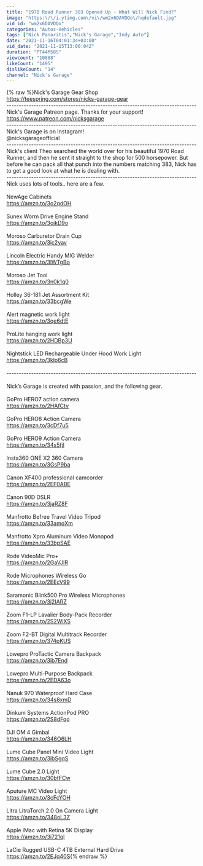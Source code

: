 ```yaml
---
title: "1970 Road Runner 383 Opened Up - What Will Nick Find?"
image: "https:\/\/i.ytimg.com\/vi\/wm2x6DAVDQo\/hqdefault.jpg"
vid_id: "wm2x6DAVDQo"
categories: "Autos-Vehicles"
tags: ["Nick Panaritis","Nick's Garage","Indy Auto"]
date: "2021-11-16T04:01:34+03:00"
vid_date: "2021-11-15T13:00:04Z"
duration: "PT44M58S"
viewcount: "10888"
likeCount: "1495"
dislikeCount: "14"
channel: "Nick's Garage"
---
```

{% raw %}Nick's Garage Gear Shop<br /><a rel="nofollow" target="blank" href="https://teespring.com/stores/nicks-garage-gear">https://teespring.com/stores/nicks-garage-gear</a><br />-----------------------------------------------------------------------------<br />Nick's Garage Patreon page.  Thanks for your support!<br /><a rel="nofollow" target="blank" href="https://www.patreon.com/nicksgarage">https://www.patreon.com/nicksgarage</a><br />-----------------------------------------------------------------------------<br />Nick's Garage is on Instagram! <br />@nicksgarageofficial <br />-----------------------------------------------------------------------------<br />Nick's client Theo searched the world over for his beautiful 1970 Road Runner, and then he sent it straight to the shop for 500 horsepower.  But before he can pack all that punch into the numbers matching 383, Nick has to get a good look at what he is dealing with.  <br />-----------------------------------------------------------------------------<br />Nick uses lots of tools.. here are a few. <br /><br />NewAge Cabinets <br /><a rel="nofollow" target="blank" href="https://amzn.to/3o2qdOH">https://amzn.to/3o2qdOH</a><br /><br />Sunex Worm Drive Engine Stand<br /><a rel="nofollow" target="blank" href="https://amzn.to/3ojkD9o">https://amzn.to/3ojkD9o</a><br /><br />Moroso Carburetor Drain Cup<br /><a rel="nofollow" target="blank" href="https://amzn.to/3ic2yav">https://amzn.to/3ic2yav</a><br /><br />Lincoln Electric Handy MIG Welder<br /><a rel="nofollow" target="blank" href="https://amzn.to/3lWTgBo">https://amzn.to/3lWTgBo</a><br /><br />Moroso Jet Tool<br /><a rel="nofollow" target="blank" href="https://amzn.to/3n0k1q0">https://amzn.to/3n0k1q0</a><br /><br />Holley 36-181 Jet Assortment Kit<br /><a rel="nofollow" target="blank" href="https://amzn.to/33bcgWe">https://amzn.to/33bcgWe</a><br /><br />Alert magnetic work light<br /><a rel="nofollow" target="blank" href="https://amzn.to/3qe6dtE">https://amzn.to/3qe6dtE</a><br /><br />ProLite hanging work light<br /><a rel="nofollow" target="blank" href="https://amzn.to/2HDBp3U">https://amzn.to/2HDBp3U</a><br /><br />Nightstick LED Rechargeable Under Hood Work Light<br /><a rel="nofollow" target="blank" href="https://amzn.to/3klp6cB">https://amzn.to/3klp6cB</a><br /><br />-----------------------------------------------------------------------------<br /><br />Nick’s Garage is created with passion, and the following gear. <br /><br />GoPro HERO7 action camera <br /><a rel="nofollow" target="blank" href="https://amzn.to/2HAfCtv">https://amzn.to/2HAfCtv</a><br /><br />GoPro HERO8 Action Camera <br /><a rel="nofollow" target="blank" href="https://amzn.to/3cDf7u5">https://amzn.to/3cDf7u5</a><br /><br />GoPro HERO9 Action Camera <br /><a rel="nofollow" target="blank" href="https://amzn.to/34s5fjl">https://amzn.to/34s5fjl</a><br /><br />Insta360 ONE X2 360 Camera<br /><a rel="nofollow" target="blank" href="https://amzn.to/3GsP9ba">https://amzn.to/3GsP9ba</a><br /><br />Canon XF400 professional camcorder<br /><a rel="nofollow" target="blank" href="https://amzn.to/2EF0ABE">https://amzn.to/2EF0ABE</a><br /><br />Canon 90D DSLR <br /><a rel="nofollow" target="blank" href="https://amzn.to/3jaRZ8F">https://amzn.to/3jaRZ8F</a><br /><br />Manfrotto Befree Travel Video Tripod<br /><a rel="nofollow" target="blank" href="https://amzn.to/33amqXm">https://amzn.to/33amqXm</a><br /><br />Manfrotto Xpro Aluminum Video Monopod<br /><a rel="nofollow" target="blank" href="https://amzn.to/33bpSAE">https://amzn.to/33bpSAE</a><br /><br />Rode VideoMic Pro+<br /><a rel="nofollow" target="blank" href="https://amzn.to/2GaVJIR">https://amzn.to/2GaVJIR</a><br /><br />Rode Microphones Wireless Go <br /><a rel="nofollow" target="blank" href="https://amzn.to/2EEcV99">https://amzn.to/2EEcV99</a><br /><br />Saramonic Blink500 Pro Wireless Microphones<br /><a rel="nofollow" target="blank" href="https://amzn.to/3j2IARZ">https://amzn.to/3j2IARZ</a><br /><br />Zoom F1-LP Lavalier Body-Pack Recorder<br /><a rel="nofollow" target="blank" href="https://amzn.to/2S2WiXS">https://amzn.to/2S2WiXS</a><br /><br />Zoom F2-BT Digital Multitrack Recorder<br /><a rel="nofollow" target="blank" href="https://amzn.to/374pKUS">https://amzn.to/374pKUS</a><br /><br />Lowepro ProTactic Camera Backpack<br /><a rel="nofollow" target="blank" href="https://amzn.to/3ib7End">https://amzn.to/3ib7End</a><br /><br />Lowepro  Multi-Purpose Backpack<br /><a rel="nofollow" target="blank" href="https://amzn.to/2EDA63o">https://amzn.to/2EDA63o</a><br /><br />Nanuk 970 Waterproof Hard Case<br /><a rel="nofollow" target="blank" href="https://amzn.to/34s8xmD">https://amzn.to/34s8xmD</a><br /><br />Dinkum Systems ActionPod PRO<br /><a rel="nofollow" target="blank" href="https://amzn.to/2S8dFqo">https://amzn.to/2S8dFqo</a><br /><br />DJI OM 4 Gimbal <br /><a rel="nofollow" target="blank" href="https://amzn.to/346O6LH">https://amzn.to/346O6LH</a><br /><br />Lume Cube Panel Mini Video Light <br /><a rel="nofollow" target="blank" href="https://amzn.to/3ibSgqS">https://amzn.to/3ibSgqS</a><br /><br />Lume Cube 2.0 Light <br /><a rel="nofollow" target="blank" href="https://amzn.to/30bfFCw">https://amzn.to/30bfFCw</a><br /><br />Aputure  MC  Video Light<br /><a rel="nofollow" target="blank" href="https://amzn.to/3cFcYOH">https://amzn.to/3cFcYOH</a><br /><br />Litra LitraTorch 2.0 On Camera Light<br /><a rel="nofollow" target="blank" href="https://amzn.to/348oL3Z">https://amzn.to/348oL3Z</a><br /><br />Apple iMac with Retina 5K Display<br /><a rel="nofollow" target="blank" href="https://amzn.to/3i721ql">https://amzn.to/3i721ql</a><br /><br />LaCie Rugged USB-C 4TB External Hard Drive <br /><a rel="nofollow" target="blank" href="https://amzn.to/2EJq40S">https://amzn.to/2EJq40S</a>{% endraw %}
